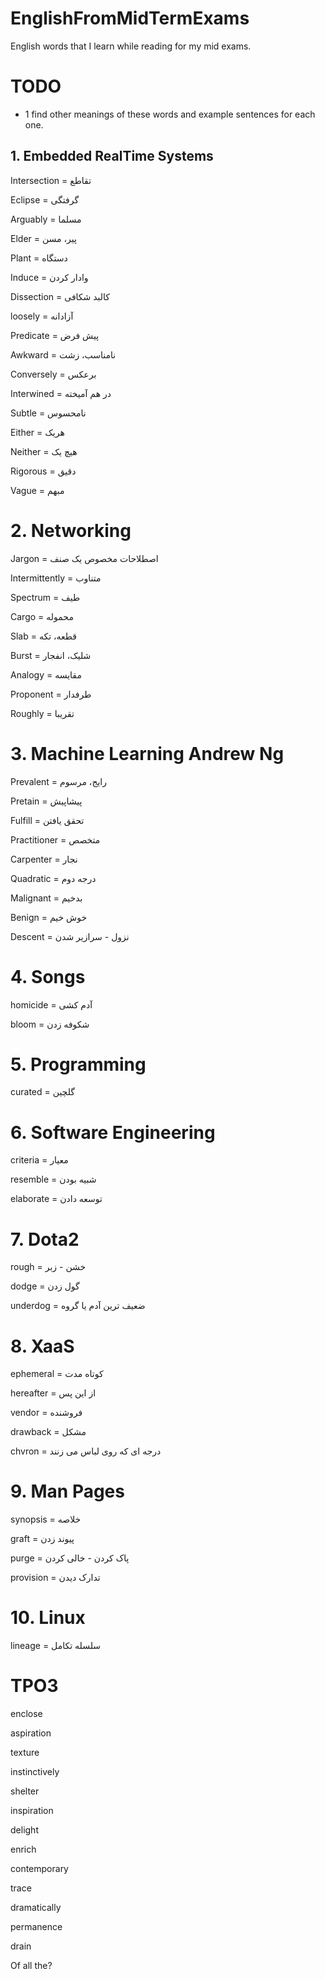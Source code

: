 # EnglishFromMidTermExams
English words that I learn while reading for my mid exams.

# TODO
  - 1 find other meanings of these words and example sentences for each one.

## 1. Embedded RealTime Systems
Intersection = تقاطع

Eclipse = گرفتگی

Arguably = مسلما

Elder = پیر، مسن

Plant = دستگاه

Induce = وادار کردن

Dissection = کالبد شکافی

loosely = آزادانه

Predicate = پیش فرض

Awkward = نامناسب، زشت

Conversely = برعکس

Interwined = در هم آمیخته

Subtle = نامحسوس

Either = هریک

Neither = هیچ یک

Rigorous = دقیق

Vague = مبهم

# 2. Networking

Jargon = اصطلاحات مخصوص یک صنف

Intermittently = متناوب

Spectrum = طیف

Cargo = محموله

Slab = قطعه، تکه

Burst = شلیک، انفجار

Analogy = مقایسه

Proponent = طرفدار

Roughly = تقریبا

# 3. Machine Learning Andrew Ng

Prevalent = رایج، مرسوم

Pretain = پیشاپیش

Fulfill = تحقق یافتن

Practitioner = متخصص

Carpenter = نجار

Quadratic = درجه دوم

Malignant = بدخیم

Benign = خوش خیم

Descent = نزول - سرازیر شدن

# 4. Songs

homicide = آدم کشی

bloom = شکوفه زدن

# 5. Programming

curated = گلچین

# 6. Software Engineering

criteria = معیار

resemble = شبیه بودن

elaborate = توسعه دادن

# 7. Dota2

rough = خشن - زبر

dodge = گول زدن

underdog = ضعیف ترین آدم یا گروه

# 8. XaaS

ephemeral = کوتاه مدت

hereafter = از این پس

vendor = فروشنده

drawback = مشکل

chvron = درجه ای که روی لباس می زنند

# 9. Man Pages

synopsis = خلاصه

graft = پیوند زدن

purge = پاک کردن - خالی کردن

provision = تدارک دیدن

# 10. Linux
lineage = سلسله تکامل

# TPO3

enclose

aspiration

texture

instinctively

shelter

inspiration

delight

enrich

contemporary

trace

dramatically

permanence

drain

Of all the?
